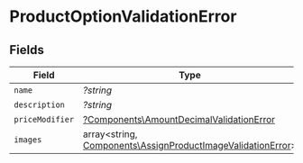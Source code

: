 # ProductOptionValidationError


## Fields

| Field                                                                                                                       | Type                                                                                                                        | Required                                                                                                                    | Description                                                                                                                 |
| --------------------------------------------------------------------------------------------------------------------------- | --------------------------------------------------------------------------------------------------------------------------- | --------------------------------------------------------------------------------------------------------------------------- | --------------------------------------------------------------------------------------------------------------------------- |
| `name`                                                                                                                      | *?string*                                                                                                                   | :heavy_minus_sign:                                                                                                          | N/A                                                                                                                         |
| `description`                                                                                                               | *?string*                                                                                                                   | :heavy_minus_sign:                                                                                                          | N/A                                                                                                                         |
| `priceModifier`                                                                                                             | [?Components\AmountDecimalValidationError](../../Models/Components/AmountDecimalValidationError.md)                         | :heavy_minus_sign:                                                                                                          | N/A                                                                                                                         |
| `images`                                                                                                                    | array<string, [Components\AssignProductImageValidationError](../../Models/Components/AssignProductImageValidationError.md)> | :heavy_minus_sign:                                                                                                          | N/A                                                                                                                         |